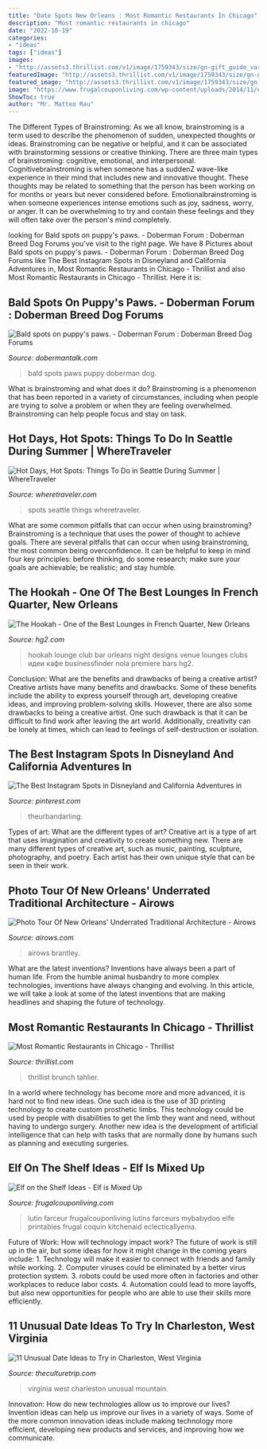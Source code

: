 ```yaml
---
title: "Date Spots New Orleans : Most Romantic Restaurants In Chicago"
description: "Most romantic restaurants in chicago"
date: "2022-10-19"
categories:
- "ideas"
tags: ["ideas"]
images:
- "http://assets3.thrillist.com/v1/image/1759343/size/gn-gift_guide_variable_c.jpg"
featuredImage: "http://assets3.thrillist.com/v1/image/1759343/size/gn-gift_guide_variable_c.jpg"
featured_image: "http://assets3.thrillist.com/v1/image/1759343/size/gn-gift_guide_variable_c.jpg"
image: "https://www.frugalcouponliving.com/wp-content/uploads/2014/11/elf-on-the-shelf-ideas-mixer-frugal-coupon-living.jpg"
ShowToc: true
author: "Mr. Matteo Rau"
---
```



The Different Types of Brainstroming:
As we all know, brainstroming is a term used to describe the phenomenon of sudden, unexpected thoughts or ideas. Brainstroming can be negative or helpful, and it can be associated with brainstorming sessions or creative thinking. There are three main types of brainstroming: cognitive, emotional, and interpersonal. 
Cognitivebrainstroming is when someone has a suddenZ wave-like experience in their mind that includes new and innovative thought. These thoughts may be related to something that the person has been working on for months or years but never considered before. Emotionalbrainstroming is when someone experiences intense emotions such as joy, sadness, worry, or anger. It can be overwhelming to try and contain these feelings and they will often take over the person's mind completely.

	

		
looking for Bald spots on puppy&#039;s paws. - Doberman Forum : Doberman Breed Dog Forums you've visit to the right page. We have 8 Pictures about Bald spots on puppy&#039;s paws. - Doberman Forum : Doberman Breed Dog Forums like The Best Instagram Spots in Disneyland and California Adventures in, Most Romantic Restaurants in Chicago - Thrillist and also Most Romantic Restaurants in Chicago - Thrillist. Here it is:
		
    
## Bald Spots On Puppy&#039;s Paws. - Doberman Forum : Doberman Breed Dog Forums

<img loading=lazy src="https://www.dobermantalk.com/attachments/doberman-health/18386d1346691605-bald-spots-puppy-s-paws-img_20120903_105015.jpg" onerror="this.onerror=null;this.src='https://tse2.mm.bing.net/th?id=OIP.mvM4HcXhvVIMGz2p-OaYZQHaJ4&amp;pid=15.1';" alt="Bald spots on puppy&#039;s paws. - Doberman Forum : Doberman Breed Dog Forums">

_Source: dobermantalk.com_

>bald spots paws puppy doberman dog. 

	

What is brainstroming and what does it do?
Brainstroming is a phenomenon that has been reported in a variety of circumstances, including when people are trying to solve a problem or when they are feeling overwhelmed. Brainstroming can help people focus and stay on task.

    
## Hot Days, Hot Spots: Things To Do In Seattle During Summer | WhereTraveler

<img loading=lazy src="https://www.wheretraveler.com/sites/default/files/styles/promoted_image_social_large/public/1158135012_a3f9bf1b44_o.jpg?itok=0BSg951e" onerror="this.onerror=null;this.src='https://tse2.mm.bing.net/th?id=OIP.n9EBSzYPlBUS4n67O9WnogHaDZ&amp;pid=15.1';" alt="Hot Days, Hot Spots: Things To Do in Seattle During Summer | WhereTraveler">

_Source: wheretraveler.com_

>spots seattle things wheretraveler. 

	

What are some common pitfalls that can occur when using brainstroming?
Brainstroming is a technique that uses the power of thought to achieve goals. There are several pitfalls that can occur when using brainstroming, the most common being overconfidence. It can be helpful to keep in mind four key principles: before thinking, do some research; make sure your goals are achievable; be realistic; and stay humble.

    
## The Hookah - One Of The Best Lounges In French Quarter, New Orleans

<img loading=lazy src="http://hg2.com/wp-content/uploads/2015/07/neworleans-bars-hookah-3a.jpg" onerror="this.onerror=null;this.src='https://tse4.mm.bing.net/th?id=OIP.PGods10D87wt8NiWFPTY0QHaDo&amp;pid=15.1';" alt="The Hookah - One of the Best Lounges in French Quarter, New Orleans">

_Source: hg2.com_

>hookah lounge club bar orleans night designs venue lounges clubs идеи кафе businessfinder nola premiere bars hg2. 

	

Conclusion: What are the benefits and drawbacks of being a creative artist?
Creative artists have many benefits and drawbacks. Some of these benefits include the ability to express yourself through art, developing creative ideas, and improving problem-solving skills. However, there are also some drawbacks to being a creative artist. One such drawback is that it can be difficult to find work after leaving the art world. Additionally, creativity can be lonely at times, which can lead to feelings of self-destruction or isolation.

    
## The Best Instagram Spots In Disneyland And California Adventures In

<img loading=lazy src="https://i.pinimg.com/736x/51/e2/73/51e27304b2fd139bcbfc2b508e695a92.jpg" onerror="this.onerror=null;this.src='https://tse1.mm.bing.net/th?id=OIP.MXvx2xszzSJMGw9wQpl1bgHaJ3&amp;pid=15.1';" alt="The Best Instagram Spots in Disneyland and California Adventures in">

_Source: pinterest.com_

>theurbandarling. 

	

Types of art: What are the different types of art?
Creative art is a type of art that uses imagination and creativity to create something new. There are many different types of creative art, such as music, painting, sculpture, photography, and poetry. Each artist has their own unique style that can be seen in their work.

    
## Photo Tour Of New Orleans&#039; Underrated Traditional Architecture - Airows

<img loading=lazy src="https://airows.com/.image/c_limit%2Ccs_srgb%2Cq_auto:good%2Cw_860/MTMwNzU5MTUyMTY2MzU3MDAy/screen-shot-2015-06-08-at-25034-pmpng.png" onerror="this.onerror=null;this.src='https://tse3.mm.bing.net/th?id=OIP.DXb5A0u5us0In1dyxU-9fwHaJ2&amp;pid=15.1';" alt="Photo Tour Of New Orleans&#039; Underrated Traditional Architecture - Airows">

_Source: airows.com_

>airows brantley. 

	

What are the latest inventions?
Inventions have always been a part of human life. From the humble animal husbandry to more complex technologies, inventions have always changing and evolving. In this article, we will take a look at some of the latest inventions that are making headlines and shaping the future of technology.

    
## Most Romantic Restaurants In Chicago - Thrillist

<img loading=lazy src="http://assets3.thrillist.com/v1/image/1759343/size/gn-gift_guide_variable_c.jpg" onerror="this.onerror=null;this.src='https://tse1.mm.bing.net/th?id=OIP.NUdkzaf2aQP6X_64RAH7PgHaFJ&amp;pid=15.1';" alt="Most Romantic Restaurants in Chicago - Thrillist">

_Source: thrillist.com_

>thrillist brunch tahlier. 

	

In a world where technology has become more and more advanced, it is hard not to find new ideas. One such idea is the use of 3D printing technology to create custom prosthetic limbs. This technology could be used by people with disabilities to get the limb they want and need, without having to undergo surgery. Another new idea is the development of artificial intelligence that can help with tasks that are normally done by humans such as planning and executing surgeries.

    
## Elf On The Shelf Ideas - Elf Is Mixed Up

<img loading=lazy src="https://www.frugalcouponliving.com/wp-content/uploads/2014/11/elf-on-the-shelf-ideas-mixer-frugal-coupon-living.jpg" onerror="this.onerror=null;this.src='https://tse3.mm.bing.net/th?id=OIP.0Mme6yxn0eVbZH59CxIGdwHaLH&amp;pid=15.1';" alt="Elf on the Shelf Ideas - Elf is Mixed Up">

_Source: frugalcouponliving.com_

>lutin farceur frugalcouponliving lutins farceurs mybabydoo elfe printables frugal coquin kitchenaid eclecticallyema. 

	

Future of Work: How will technology impact work?
The future of work is still up in the air, but some ideas for how it might change in the coming years include: 1. Technology will make it easier to connect with friends and family while working. 
2. Computer viruses could be eliminated by a better virus protection system. 
3. robots could be used more often in factories and other workplaces to reduce labor costs. 
4. Automation could lead to more layoffs, but also new opportunities for people who are able to use their skills more efficiently.

    
## 11 Unusual Date Ideas To Try In Charleston, West Virginia

<img loading=lazy src="https://cdn.theculturetrip.com/wp-content/uploads/2018/02/1024px-autumn-colors-mountain-sunset_-_virginia_-_forestwander.jpg" onerror="this.onerror=null;this.src='https://tse3.mm.bing.net/th?id=OIP.e-cQUchrTvIkEvHeK7ijLgHaE8&amp;pid=15.1';" alt="11 Unusual Date Ideas to Try in Charleston, West Virginia">

_Source: theculturetrip.com_

>virginia west charleston unusual mountain. 

	

Innovation: How do new technologies allow us to improve our lives?
Invention ideas can help us improve our lives in a variety of ways. Some of the more common innovation ideas include making technology more efficient, developing new products and services, and improving how we communicate.

